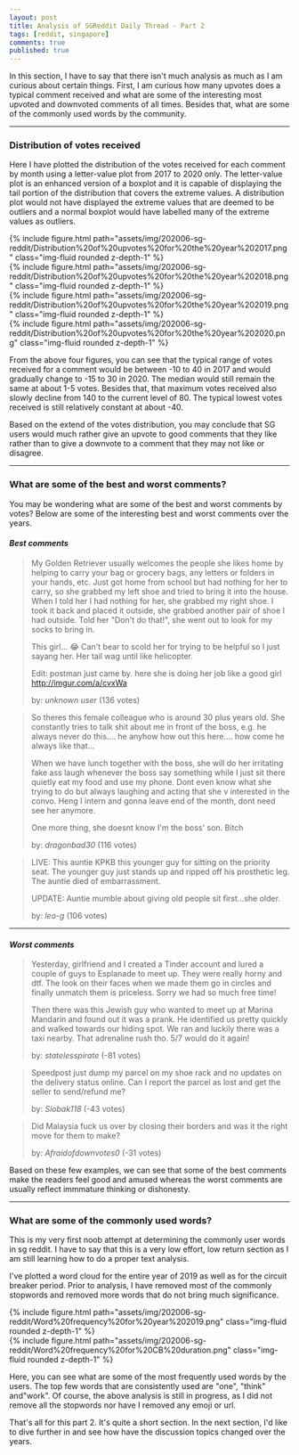 ```yaml
---
layout: post
title: Analysis of SGReddit Daily Thread - Part 2
tags: [reddit, singapore]
comments: true
published: true
---
```


In this section, I have to say that there isn't much analysis as much as I am curious about certain things. First, I am curious how many upvotes does a typical comment received and what are some of the interesting most upvoted and downvoted comments of all times. Besides that, what are some of the commonly used words by the community.

<hr>

### Distribution of votes received
Here I have plotted the distribution of the votes received for each comment by month using a letter-value plot from 2017 to 2020 only. The letter-value plot is an enhanced version of a boxplot and it is capable of displaying the tail portion of the distribution that covers the extreme values. A distribution plot would not have displayed the extreme values that are deemed to be outliers and a normal boxplot would have labelled many of the extreme values as outliers.

<div class="row mt-3">
    <div class="col-sm mt-3 mt-md-0">
        {% include figure.html path="assets/img/202006-sg-reddit/Distribution%20of%20upvotes%20for%20the%20year%202017.png" class="img-fluid rounded z-depth-1" %}
    </div>
    <div class="col-sm mt-3 mt-md-0">
        {% include figure.html path="assets/img/202006-sg-reddit/Distribution%20of%20upvotes%20for%20the%20year%202018.png" class="img-fluid rounded z-depth-1" %}
    </div>
</div>
<div class="row mt-3">
    <div class="col-sm mt-3 mt-md-0">
        {% include figure.html path="assets/img/202006-sg-reddit/Distribution%20of%20upvotes%20for%20the%20year%202019.png" class="img-fluid rounded z-depth-1" %}
    </div>
    <div class="col-sm mt-3 mt-md-0">
        {% include figure.html path="assets/img/202006-sg-reddit/Distribution%20of%20upvotes%20for%20the%20year%202020.png" class="img-fluid rounded z-depth-1" %}
    </div>
</div>

From the above four figures, you can see that the typical range of votes received for a comment would be between -10 to 40 in 2017 and would gradually change to -15 to 30 in 2020. The median would still remain the same at about 1-5 votes. Besides that, that maximum votes received also slowly decline from 140 to the current level of 80. The typical lowest votes received is still relatively constant at about -40.

Based on the extend of the votes distribution, you may conclude that SG users would much rather give an upvote to good comments that they like rather than to give a downvote to a comment that they may not like or disagree.

<hr>

### What are some of the best and worst comments?
You may be wondering what are some of the best and worst comments by votes? Below are some of the interesting best and worst comments over the years.

#### _Best comments_

> My Golden Retriever usually welcomes the people she likes home by helping to carry your bag or grocery bags, any letters or folders in your hands, etc. Just got home from school but had nothing for her to carry, so she grabbed my left shoe and tried to bring it into the house. When I told her I had nothing for her, she grabbed my right shoe. I took it back and placed it outside, she grabbed another pair of shoe I had outside. Told her "Don't do that!", she went out to look for my socks to bring in. 
> 
> This girl... 😂 Can't bear to scold her for trying to be helpful so I just sayang her. Her tail wag until like helicopter. 
> 
> Edit: postman just came by. here she is doing her job like a good girl http://imgur.com/a/cvxWa
>
> by: _unknown user_ (136 votes)


>So theres this female colleague who is around 30 plus years old. She constantly tries to talk shit about me in front of the boss, e.g. he always never do this.... he anyhow how out this here.... how come he always like that...
>
>When we have lunch together with the boss, she will do her irritating fake ass laugh whenever the boss say something while I just sit there quietly eat my food and use my phone. Dont even know what she trying to do but always laughing and acting that she v interested in the convo. Heng I intern and gonna leave end of the month, dont need see her anymore.
>
>One more thing, she doesnt know I'm the boss' son. Bitch 
>
>by: _dragonbad30_ (116 votes)

>LIVE: This auntie KPKB this younger guy for sitting on the priority seat. The younger guy just stands up and ripped off his prosthetic leg. The auntie died of embarrassment.
>
>UPDATE: Auntie mumble about giving old people sit first...she older.
>
>by: _leo-g_ (106 votes)

<hr>

#### _Worst comments_

>Yesterday, girlfriend and I created a Tinder account and lured a couple of guys to Esplanade to meet up. They were really horny and dtf. The look on their faces when we made them go in circles and finally unmatch them is priceless. Sorry we had so much free time!
>
>Then there was this Jewish guy who wanted to meet up at Marina Mandarin and found out it was a prank. He identified us pretty quickly and walked towards our hiding spot. We ran and luckily there was a taxi nearby. That adrenaline rush tho. 5/7 would do it again!
>
>by: _statelesspirate_ (-81 votes)

>Speedpost just dump my parcel on my shoe rack and no updates on the delivery status online. Can I report the parcel as lost and get the seller to send/refund me?
>
>by: _Siobak118_ (-43 votes)

>Did Malaysia fuck us over by closing their borders and was it the right move for them to make?
>
>by: _Afraidofdownvotes0_ (-31 votes)

Based on these few examples, we can see that some of the best comments make the readers feel good and amused whereas the worst comments are usually reflect immmature thinking or dishonesty. 
<hr>

### What are some of the commonly used words?
This is my very first noob attempt at determining the commonly user words in sg reddit. I have to say that this is a very low effort, low return section as I am still learning how to do a proper text analysis. 

I've plotted a word cloud for the entire year of 2019 as well as for the circuit breaker period. Prior to analysis, I have removed most of the commonly stopwords and removed more words that do not bring much significance.

<div class="row mt-3">
    <div class="col-sm mt-3 mt-md-0">
        {% include figure.html path="assets/img/202006-sg-reddit/Word%20frequency%20for%20year%202019.png" class="img-fluid rounded z-depth-1" %}
    </div>
    <div class="col-sm mt-3 mt-md-0">
        {% include figure.html path="assets/img/202006-sg-reddit/Word%20frequency%20for%20CB%20duration.png" class="img-fluid rounded z-depth-1" %}
    </div>
</div>

Here, you can see what are some of the most frequently used words by the users. The top few words that are consistently used are "one", "think" and"work". Of course, the above analysis is still in progress, as I did not remove all the stopwords nor have I removed any emoji or url. 

That's all for this part 2. It's quite a short section. In the next section, I'd like to dive further in and see how have the discussion topics changed over the years.
